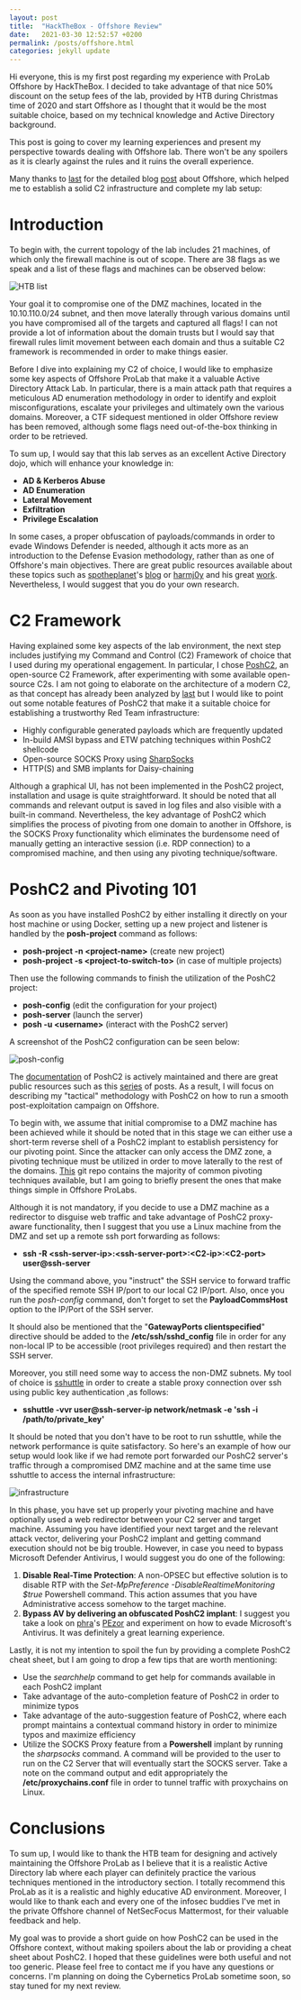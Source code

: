 ```yaml
---
layout: post
title:  "HackTheBox - Offshore Review"
date:   2021-03-30 12:52:57 +0200
permalink: /posts/offshore.html
categories: jekyll update
---
```


Hi everyone, this is my first post regarding my experience with ProLab Offshore by HackTheBox. I decided to take advantage of that nice 50% discount on the setup fees of the lab, provided by HTB during Christmas time of 2020 and start Offshore as I thought that it would be the most suitable choice, based on my technical knowledge and Active Directory background.

This post is going to cover my learning experiences and present my perspective towards dealing with Offshore lab. There won't be any spoilers as it is clearly against the rules and it ruins the overall experience.

Many thanks to [last](https://twitter.com/last0x00) for the detailed blog [post](https://blog.notso.pro/2019-10-24-tactical-debriefing1/) about Offshore, which helped me to establish a solid C2 infrastructure and complete my lab setup:

# Introduction

To begin with, the current topology of the lab includes 21 machines, of which only the firewall machine is out of scope. There are 38 flags as we speak and a list of these flags and machines can be observed below:

![HTB list](../images/list.png)
 
Your goal it to compromise one of the DMZ machines, located in the 10.10.110.0/24 subnet, and then move laterally through various domains until you have compromised all of the targets and captured all flags! I can not provide a lot of information about the domain trusts but I would say that firewall rules limit movement between each domain and thus a suitable C2 framework is recommended in order to make things easier.

Before I dive into explaining my C2 of choice, I would like to emphasize some key aspects of Offshore ProLab that make it a valuable Active Directory Attack Lab. In particular, there is a main attack path that requires a meticulous AD enumeration methodology in order to identify and exploit misconfigurations, escalate your privileges and ultimately own the various domains. Moreover, a CTF sidequest mentioned in older Offshore review has been removed, although some flags need out-of-the-box thinking in order to be retrieved.

To sum up, I would say that this lab serves as an excellent Active Directory dojo, which will enhance your knowledge in:

* __AD & Kerberos Abuse__
* __AD Enumeration__
* __Lateral Movement__
* __Exfiltration__
* __Privilege Escalation__

In some cases, a proper obfuscation of payloads/commands in order to evade Windows Defender is needed, although it acts more as an introduction to the Defense Evasion methodology, rather than as one of Offshore's main objectives. There are great public resources available about these topics such as [spotheplanet](https://twitter.com/spotheplanet)'s [blog](https://www.ired.team/) or [harmj0y](http://www.harmj0y.net/blog/) and his great [work](http://www.harmj0y.net/blog/). Nevertheless, I would suggest that you do your own research.


# C2 Framework

Having explained some key aspects of the lab environment, the next step includes justifying my Command and Control (C2) Framework of choice that I used during my operational engagement. In particular, I chose [PoshC2](https://github.com/Nettitude/PoshC2), an open-source C2 Framework, after experimenting with some available open-source C2s. I am not going to elaborate on the architecture of a modern C2, as that concept has already been analyzed by [last](https://blog.notso.pro/2019-10-24-tactical-debriefing1/) but I would like to point out some notable features of PoshC2 that make it a suitable choice for establishing a trustworthy Red Team infrastructure:

* Highly configurable generated payloads which are frequently updated
* In-build AMSI bypass and ETW patching techniques within PoshC2 shellcode
* Open-source SOCKS Proxy using [SharpSocks](https://github.com/nettitude/SharpSocks)
* HTTP(S) and SMB implants for Daisy-chaining

Although a graphical UI, has not been implemented in the PoshC2 project, installation and usage is quite straightforward. It should be noted that all commands and relevant output is saved in log files and also visible with a built-in command. Nevertheless, the key advantage of PoshC2 which simplifies the process of pivoting from one domain to another in Offshore, is the SOCKS Proxy functionality which eliminates the burdensome need of manually getting an interactive session (i.e. RDP connection) to a compromised machine, and then using any pivoting technique/software.

# PoshC2 and Pivoting 101

As soon as you have installed PoshC2 by either installing it directly on your host machine or using Docker, setting up a new project and listener is handled by the **posh-project** command as follows:

- __posh-project -n \<project-name>__ (create new project)
- __posh-project -s \<project-to-switch-to>__ (in case of multiple projects)

Then use the following commands to finish the utilization of the PoshC2 project:

- __posh-config__ (edit the configuration for your project)
- __posh-server__ (launch the server)
- __posh -u \<username>__ (interact with the PoshC2 server)

A screenshot of the PoshC2 configuration can be seen below:

![posh-config](../images/poshconfig.png)

The [documentation](https://poshc2.readthedocs.io/en/latest/index.html) of PoshC2 is actively maintained and there are great public resources such as this [series](https://zer0metasec.com/old/post-oscp-series-part-1/) of posts. As a result, I will focus on describing my "tactical" methodology with PoshC2 on how to run a smooth post-exploitation campaign on Offshore.

To begin with, we assume that initial compromise to a DMZ machine has been achieved while it should be noted that in this stage we can either use a short-term reverse shell of a PoshC2 implant to establish persistency for our pivoting point. Since the attacker can only access the DMZ zone, a pivoting technique must be utilized in order to move laterally to the rest of the domains. [This](https://github.com/swisskyrepo/PayloadsAllTheThings/blob/master/Methodology%20and%20Resources/Network%20Pivoting%20Techniques.md) git repo contains the majority of common pivoting techniques available, but I am going to briefly present the ones that make things simple in Offshore ProLabs.

Although it is not mandatory, if you decide to use a DMZ machine as a redirector to disguise web traffic and take advantage of PoshC2 proxy-aware functionality, then I suggest that you use a Linux machine from the DMZ and set up a remote ssh port forwarding as follows: 

* __ssh -R \<ssh-server-ip>:\<ssh-server-port>:\<C2-ip>:\<C2-port> user@ssh-server__

Using the command above, you "instruct" the SSH service to forward traffic of the specified remote SSH IP/port to our local C2 IP/port. Also, once you run the *posh-config* command, don't forget to set the **PayloadCommsHost** option to the IP/Port of the SSH server.

It should also be mentioned that the "**GatewayPorts clientspecified**" directive should be added to the **/etc/ssh/sshd\_config** file in order for any non-local IP to be accessible (root privileges required) and then restart the SSH server.



Moreover, you still need some way to access the non-DMZ subnets. My tool of choice is [sshuttle](https://github.com/sshuttle/sshuttle) in order to create a stable proxy connection over ssh using public key authentication ,as follows:

* __sshuttle -vvr user@ssh-server-ip network/netmask -e 'ssh -i /path/to/private_key'__

It should be noted that you don't have to be root to run sshuttle, while the network performance is quite satisfactory. So here's an example of how our setup would look like if we had remote port forwarded our PoshC2 server's traffic through a compromised DMZ machine and at the same time use sshuttle to access the internal infrastructure:

![infrastructure](../images/infra.png)

In this phase, you have set up properly your pivoting machine and have optionally used a web redirector between your C2 server and target machine. Assuming you have identified your next target and the relevant attack vector, delivering your PoshC2 implant and getting command execution should not be big trouble. However, in case you need to bypass Microsoft Defender Antivirus, I would suggest you do one of the following:

1. __Disable Real-Time Protection__: A non-OPSEC but effective solution is to disable RTP with the *Set-MpPreference -DisableRealtimeMonitoring $true* Powershell command. This action assumes that you have Administrative access somehow to the target machine.
2. __Bypass AV by delivering an obfuscated PoshC2 implant__: I suggest you take a look on [phra](https://twitter.com/phraaaaaaa/)'s [PEzor](https://github.com/phra/PEzor) and experiment on how to evade Microsoft's Antivirus. It was definitely a great learning experience.

Lastly, it is not my intention to spoil the fun by providing a complete PoshC2 cheat sheet, but I am going to drop a few tips that are worth mentioning:

* Use the *searchhelp <command>* command to get help for commands available in each PoshC2 implant
* Take advantage of the auto-completion feature of PoshC2 in order to minimize typos
* Take advantage of the auto-suggestion feature of PoshC2, where each prompt maintains a contextual command history in order to minimize typos and maximize efficiency
* Utilize the SOCKS Proxy feature from a **Powershell** implant by running the *sharpsocks* command. A command will be provided to the user to run on the C2 Server that will eventually start the SOCKS server. Take a note on the command output and edit appropriately the __/etc/proxychains.conf__ file in order to tunnel traffic with proxychains on Linux.
 
# Conclusions

To sum up, I would like to thank the HTB team for designing and actively maintaining the Offshore ProLab as I believe that it is a realistic Active Directory lab where each player can definitely practice the various techniques mentioned in the introductory section. I totally recommend this ProLab as it is a realistic and highly educative AD environment. Moreover, I would like to thank each and every one of the infosec buddies I've met in the private Offshore channel of NetSecFocus Mattermost, for their valuable feedback and help.

My goal was to provide a short guide on how PoshC2 can be used in the Offshore context, without making spoilers about the lab or providing a cheat sheet about PoshC2. I hoped that these guidelines were both useful and not too generic. Please feel free to contact me if you have any questions or concerns. I'm planning on doing the Cybernetics ProLab sometime soon, so stay tuned for my next review.


[jekyll-docs]: https://jekyllrb.com/docs/home
[jekyll-gh]:   https://github.com/jekyll/jekyll
[jekyll-talk]: https://talk.jekyllrb.com/
